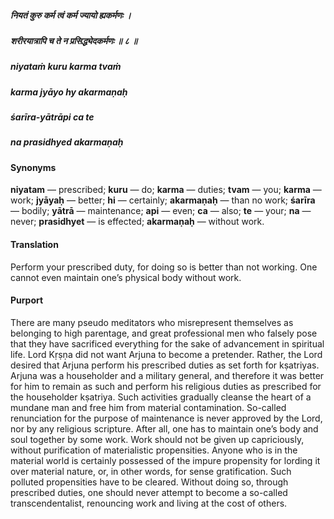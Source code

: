 ##### नियतं कुरु कर्म त्वं कर्म ज्यायो ह्यकर्मणः ।
##### शरीरयात्रापि च ते न प्रसिद्ध्येदकर्मणः ॥ ८ ॥

##### niyataṁ kuru karma tvaṁ
##### karma jyāyo hy akarmaṇaḥ
##### śarīra-yātrāpi ca te
##### na prasidhyed akarmaṇaḥ

#### Synonyms

**niyatam** — prescribed; **kuru** — do; **karma** — duties; **tvam** — you; **karma** — work; **jyāyaḥ** — better; **hi** — certainly; **akarmaṇaḥ** — than no work; **śarīra** — bodily; **yātrā** — maintenance; **api** — even; **ca** — also; **te** — your; **na** — never; **prasidhyet** — is effected; **akarmaṇaḥ** — without work.

#### Translation

Perform your prescribed duty, for doing so is better than not working. One cannot even maintain one’s physical body without work.

#### Purport

There are many pseudo meditators who misrepresent themselves as belonging to high parentage, and great professional men who falsely pose that they have sacrificed everything for the sake of advancement in spiritual life. Lord Kṛṣṇa did not want Arjuna to become a pretender. Rather, the Lord desired that Arjuna perform his prescribed duties as set forth for kṣatriyas. Arjuna was a householder and a military general, and therefore it was better for him to remain as such and perform his religious duties as prescribed for the householder kṣatriya. Such activities gradually cleanse the heart of a mundane man and free him from material contamination. So-called renunciation for the purpose of maintenance is never approved by the Lord, nor by any religious scripture. After all, one has to maintain one’s body and soul together by some work. Work should not be given up capriciously, without purification of materialistic propensities. Anyone who is in the material world is certainly possessed of the impure propensity for lording it over material nature, or, in other words, for sense gratification. Such polluted propensities have to be cleared. Without doing so, through prescribed duties, one should never attempt to become a so-called transcendentalist, renouncing work and living at the cost of others.